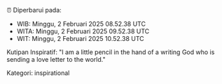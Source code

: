 ⏰ Diperbarui pada:
- WIB: Minggu, 2 Februari 2025 08.52.38 UTC
- WITA: Minggu, 2 Februari 2025 09.52.38 UTC
- WIT: Minggu, 2 Februari 2025 10.52.38 UTC

Kutipan Inspiratif:
"I am a little pencil in the hand of a writing God who is sending a love letter to the world."


Kategori: inspirational

